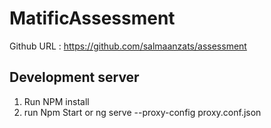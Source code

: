 # MatificAssessment

Github URL : https://github.com/salmaanzats/assessment

## Development server

1. Run NPM install
2. run Npm Start or ng serve --proxy-config proxy.conf.json